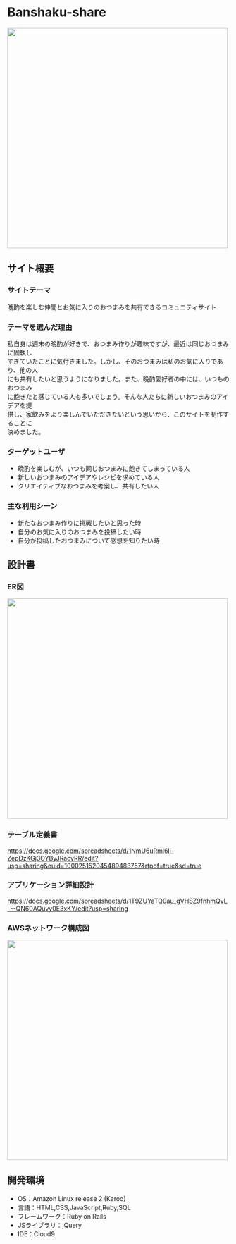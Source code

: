 # Banshaku-share
<img src="https://github.com/Shota-Gejima/Banshaku-share/assets/143868019/123f8556-e732-442a-9219-6ca9a1f7f769" width= "500"></br>
## サイト概要
### サイトテーマ
晩酌を楽しむ仲間とお気に入りのおつまみを共有できるコミュニティサイト

### テーマを選んだ理由
私自身は週末の晩酌が好きで、おつまみ作りが趣味ですが、最近は同じおつまみに固執し</br>
すぎていたことに気付きました。しかし、そのおつまみは私のお気に入りであり、他の人</br>
にも共有したいと思うようになりました。また、晩酌愛好者の中には、いつものおつまみ</br>
に飽きたと感じている人も多いでしょう。そんな人たちに新しいおつまみのアイデアを提</br>
供し、家飲みをより楽しんでいただきたいという思いから、このサイトを制作することに</br>
決めました。
​
### ターゲットユーザ
* 晩酌を楽しむが、いつも同じおつまみに飽きてしまっている人
* 新しいおつまみのアイデアやレシピを求めている人
* クリエイティブなおつまみを考案し、共有したい人

### 主な利用シーン
* 新たなおつまみ作りに挑戦したいと思った時
* 自分のお気に入りのおつまみを投稿したい時
* 自分が投稿したおつまみについて感想を知りたい時
​
## 設計書
### ER図
<img src="https://github.com/Shota-Gejima/Banshaku-share/assets/143868019/e4d84da8-0e05-4983-9779-8e635e5726f3" width= "500"></br>
### テーブル定義書
https://docs.google.com/spreadsheets/d/1NmU6uRml6Ij-ZepDzKGj3OYByJRacvRR/edit?usp=sharing&ouid=100025152045489483757&rtpof=true&sd=true
### アプリケーション詳細設計
https://docs.google.com/spreadsheets/d/1T9ZUYaTQ0au_gVHSZ9fnhmQvL---QN60AQuvy0E3xKY/edit?usp=sharing
### AWSネットワーク構成図
<img src="https://github.com/Shota-Gejima/Banshaku-share/assets/143868019/34ac5036-17e0-43ea-9231-b86d52fbb9a5" width= "500"></br>
## 開発環境
- OS：Amazon Linux release 2 (Karoo)
- 言語：HTML,CSS,JavaScript,Ruby,SQL
- フレームワーク：Ruby on Rails
- JSライブラリ：jQuery
- IDE：Cloud9
